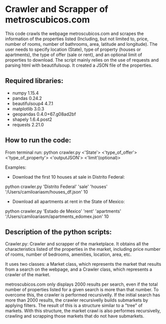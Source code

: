 # Crawler and Scrapper of metroscubicos.com

This code crawls the webpage metroscubicos.com and scrapes the information of the properties listed (Including, but not limited to, price, number of rooms, number of bathrooms, area, latitude and longitude). The user needs to specify location (State), type of property (houses or apartments), the type of offer (sale or rent), and an optional limit of properties to download. The script mainly relies on the use of requests and parsing html with beautifulsoup. It created a JSON file of the properties.

## Required libraries:
- numpy 1.15.4
- pandas 0.24.2
- beautifulsoup4 4.7.1
- matplotlib 3.0.3
- geopandas 0.4.0+67.g08ad2bf
- shapely 1.6.4.post2
- requests 2.21.0

## How to run the code:

From terminal run: python crawler.py <'State'> <'type_of_offer'> <'type_of_property'> <'outputJSON'> <'limit'(optional)>

Examples: 

- Download the first 10 houses at sale in Distrito Federal:

python crawler.py 'Distrito Federal' 'sale' 'houses' '/Users/camiloariasm/houses_df.json' 10

- Download all apartments at rent in the State of Mexico:

python crawler.py 'Estado de Mexico' 'rent' 'apartments' '/Users/camiloariasm/apartments_edomex.json' 10


## Description of the python scripts:


Crawler.py: Crawler and scrapper of the marketplace. It obtains all the
characteristics listed of the properties in the market, including price
number of rooms, number of bedrooms, amenities, location, area, etc.

It uses two classes: a Market class, which represents the market that results
from a search on the webpage, and a Crawler class, which represents a crawler 
of the market.

metroscubicos.com only displays 2000 results per search, even if the total number
of properties listed for a given search is more than that number. To overcome this,
the crawler is performed recursivelly. If the initial search has more than 2000 
results, the crawler recursivelly builds submarkets by applying filters. The result
of this is a structure similar to a "tree" of markets. With this structure, the market
crawl is also performes recursivelly, crawling and scrapping those markets that do not
have submarkets. 
